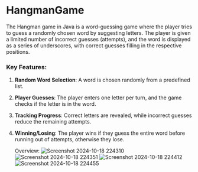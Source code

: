 # HangmanGame
The Hangman game in Java is a word-guessing game where the player tries to guess a randomly chosen word by suggesting letters. The player is given a limited number of incorrect guesses (attempts), and the word is displayed as a series of underscores, with correct guesses filling in the respective positions.

### Key Features:
1. **Random Word Selection**: A word is chosen randomly from a predefined list.
2. **Player Guesses**: The player enters one letter per turn, and the game checks if the letter is in the word.
3. **Tracking Progress**: Correct letters are revealed, while incorrect guesses reduce the remaining attempts.
4. **Winning/Losing**: The player wins if they guess the entire word before running out of attempts, otherwise they lose.
   
   Overview:
![Screenshot 2024-10-18 224310](https://github.com/user-attachments/assets/fce8fedf-2649-457e-96c9-c5e9b327b12d)
![Screenshot 2024-10-18 224351](https://github.com/user-attachments/assets/fb8c94e4-1579-4f77-aecd-588dab9844ba)
![Screenshot 2024-10-18 224412](https://github.com/user-attachments/assets/88e6f860-fe6b-4ef0-86a5-ac3f15f30908)
![Screenshot 2024-10-18 224455](https://github.com/user-attachments/assets/f0b4996e-48ba-4ea7-94ad-ffe5c339bf7f)
